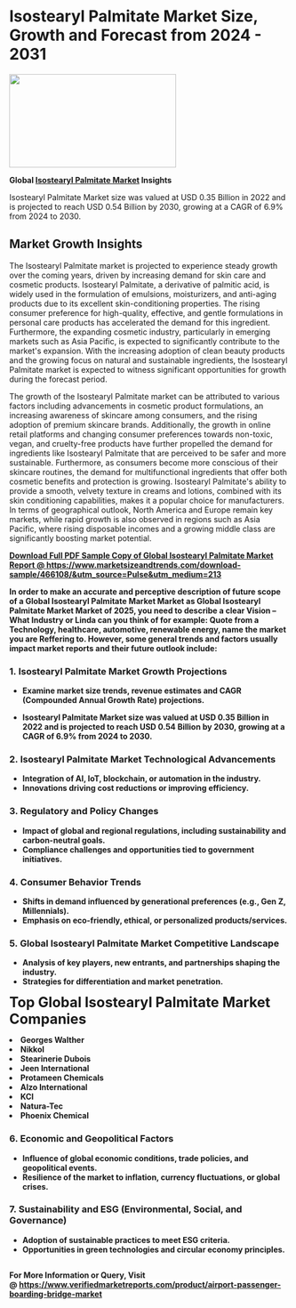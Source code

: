 <H1>Isostearyl Palmitate Market Size, Growth and Forecast from 2024 - 2031</H1><img class="aligncenter size-medium wp-image-584254" src="https://thirdeyenews.in/wp-content/uploads/2024/09/Global-Market-Research-300x168.jpeg" alt="" width="300" height="168" /><p><strong>Global&nbsp;<a href="https://www.marketsizeandtrends.com/download-sample/466108/&amp;utm_source=Pulse&amp;utm_medium=213">Isostearyl Palmitate Market</a> Insights</strong></p><p>Isostearyl Palmitate Market size was valued at USD 0.35 Billion in 2022 and is projected to reach USD 0.54 Billion by 2030, growing at a CAGR of 6.9% from 2024 to 2030.</p><p><h2>Market Growth Insights</h2> <p>The Isostearyl Palmitate market is projected to experience steady growth over the coming years, driven by increasing demand for skin care and cosmetic products. Isostearyl Palmitate, a derivative of palmitic acid, is widely used in the formulation of emulsions, moisturizers, and anti-aging products due to its excellent skin-conditioning properties. The rising consumer preference for high-quality, effective, and gentle formulations in personal care products has accelerated the demand for this ingredient. Furthermore, the expanding cosmetic industry, particularly in emerging markets such as Asia Pacific, is expected to significantly contribute to the market's expansion. With the increasing adoption of clean beauty products and the growing focus on natural and sustainable ingredients, the Isostearyl Palmitate market is expected to witness significant opportunities for growth during the forecast period.</p> <p><strong><a href="#"></a></strong></p> <p>The growth of the Isostearyl Palmitate market can be attributed to various factors including advancements in cosmetic product formulations, an increasing awareness of skincare among consumers, and the rising adoption of premium skincare brands. Additionally, the growth in online retail platforms and changing consumer preferences towards non-toxic, vegan, and cruelty-free products have further propelled the demand for ingredients like Isostearyl Palmitate that are perceived to be safer and more sustainable. Furthermore, as consumers become more conscious of their skincare routines, the demand for multifunctional ingredients that offer both cosmetic benefits and protection is growing. Isostearyl Palmitate's ability to provide a smooth, velvety texture in creams and lotions, combined with its skin conditioning capabilities, makes it a popular choice for manufacturers. In terms of geographical outlook, North America and Europe remain key markets, while rapid growth is also observed in regions such as Asia Pacific, where rising disposable incomes and a growing middle class are significantly boosting market potential.</p> <p><strong><a href="#"></p><p><span class=""><strong>Download Full PDF Sample Copy of Global Isostearyl Palmitate Market Report</strong> @ <a href="https://www.marketsizeandtrends.com/download-sample/466108/&amp;utm_source=Pulse&amp;utm_medium=213" target="_blank">https://www.marketsizeandtrends.com/download-sample/466108/&amp;utm_source=Pulse&amp;utm_medium=213</a></span></p><p>In order to make an accurate and perceptive description of future scope of a Global&nbsp;Isostearyl Palmitate Market Market as Global&nbsp;Isostearyl Palmitate Market Market of 2025, you need to describe a clear Vision &ndash; What Industry or Linda can you think of for example: Quote from a Technology, healthcare, automotive, renewable energy, name the market you are Reffering to. However, some general trends and factors usually impact market reports and their future outlook include:</p><h3>1.&nbsp;<strong>Isostearyl Palmitate Market Growth Projections</strong></h3><ul><li>Examine market size trends, revenue estimates and CAGR (Compounded Annual Growth Rate) projections.</li><li><p>Isostearyl Palmitate Market size was valued at USD 0.35 Billion in 2022 and is projected to reach USD 0.54 Billion by 2030, growing at a CAGR of 6.9% from 2024 to 2030.</p></li></ul><h3>2.&nbsp;<strong>Isostearyl Palmitate Market Technological Advancements</strong></h3><ul><li>Integration of AI, IoT, blockchain, or automation in the industry.</li><li>Innovations driving cost reductions or improving efficiency.</li></ul><h3>3.&nbsp;<strong>Regulatory and Policy Changes</strong></h3><ul><li>Impact of global and regional regulations, including sustainability and carbon-neutral goals.</li><li>Compliance challenges and opportunities tied to government initiatives.</li></ul><h3>4.&nbsp;<strong>Consumer Behavior Trends</strong></h3><ul><li>Shifts in demand influenced by generational preferences (e.g., Gen Z, Millennials).</li><li>Emphasis on eco-friendly, ethical, or personalized products/services.</li></ul><h3>5.&nbsp;<strong>Global Isostearyl Palmitate Market Competitive Landscape</strong></h3><ul><li>Analysis of key players, new entrants, and partnerships shaping the industry.</li><li>Strategies for differentiation and market penetration.</li></ul><p data-pm-slice="1 1 []"><span style="color: inherit; font-family: inherit; font-size: 25px;">Top Global Isostearyl Palmitate Market Companies</span></p><div class="" data-test-id=""><p><li>Georges Walther</li><li> Nikkol</li><li> Stearinerie Dubois</li><li> Jeen International</li><li> Protameen Chemicals</li><li> Alzo International</li><li> KCI</li><li> Natura-Tec</li><li> Phoenix Chemical</li></p></div><h3>6.&nbsp;<strong>Economic and Geopolitical Factors</strong></h3><ul><li>Influence of global economic conditions, trade policies, and geopolitical events.</li><li>Resilience of the market to inflation, currency fluctuations, or global crises.</li></ul><h3>7.&nbsp;<strong>Sustainability and ESG (Environmental, Social, and Governance)</strong></h3><ul><li>Adoption of sustainable practices to meet ESG criteria.</li><li>Opportunities in green technologies and circular economy principles.</li></ul><h2><strong style="font-size: 14px;">For More Information or Query, Visit @&nbsp;</strong><a style="background-color: #ffffff; font-size: 14px;" href="https://www.marketsizeandtrends.com/report/isostearyl-palmitate-market/" target="_blank">https://www.verifiedmarketreports.com/product/airport-passenger-boarding-bridge-market</a></h2>
